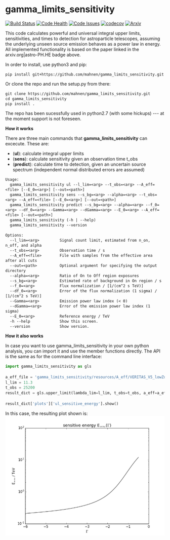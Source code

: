 # gamma_limits_sensitivity
[![Build Status](https://travis-ci.org/mahnen/gamma_limits_sensitivity.svg?branch=master)](https://travis-ci.org/mahnen/gamma_limits_sensitivity) [![Code Health](https://landscape.io/github/mahnen/gamma_limits_sensitivity/master/landscape.svg?style=flat)](https://landscape.io/github/mahnen/gamma_limits_sensitivity/master) [![Code Issues](https://www.quantifiedcode.com/api/v1/project/14c7f1a7c1b941ac87f49f4d3fc880c9/badge.svg)](https://www.quantifiedcode.com/app/project/14c7f1a7c1b941ac87f49f4d3fc880c9) [![codecov](https://codecov.io/gh/mahnen/gamma_limits_sensitivity/branch/master/graph/badge.svg)](https://codecov.io/gh/mahnen/gamma_limits_sensitivity) 
 [![Arxiv](https://img.shields.io/badge/astro--ph.HE-arXiv%3A9999.9999-B31B1B.svg)](https://arxiv.org/list/astro-ph.HE/recent) 

This code calculates powerful and universal integral upper limits, sensitivities, and times to detection for astroparticle telescopes, assuming the underlying unseen source emission behaves as a power law in energy. All implemented functionality is based on the paper linked in the arxiv.org|astro-PH.HE badge above. 

In order to install, use python3 and pip:

```
pip install git+https://github.com/mahnen/gamma_limits_sensitivity.git
```

Or clone the repo and run the setup.py from there:

```
git clone https://github.com/mahnen/gamma_limits_sensitivity.git
cd gamma_limits_sensitivity
pip install .
```

The repo has been sucessfully used in python2.7 (with some hickups) --- at the moment support is not foreseen. 

__How it works__

There are three main commands that **gamma_limits_sensitivity** can excecute. These are:
- (**ul**): calculate integral upper limits 
- (**sens**): calculate sensitivity given an observation time t_obs
- (**predict**): calculate time to detection, given an uncertain source spectrum (independent normal distributed errors are assumed)

[comment]: # "All three use the integral spectral exclusion zone method and the representation of integral limits in the phase space of the power law source emission. Reference: xyz Link "

```
Usage:
  gamma_limits_sensitivity ul --l_lim=<arg> --t_obs=<arg> --A_eff=<file> [--E_0=<arg>] [--out=<path>]
  gamma_limits_sensitivity sens --s_bg=<arg> --alpha=<arg> --t_obs=<arg> --A_eff=<file> [--E_0=<arg>] [--out=<path>]
  gamma_limits_sensitivity predict --s_bg=<arg> --alpha=<arg> --f_0=<arg> --df_0=<arg> --Gamma=<arg> --dGamma=<arg> --E_0=<arg> --A_eff=<file> [--out=<path>]
  gamma_limits_sensitivity (-h | --help)
  gamma_limits_sensitivity --version

Options:
  --l_lim=<arg>         Signal count limit, estimated from n_on, n_off, and alpha
  --t_obs=<arg>         Observation time / s
  --A_eff=<file>        File with samples from the effective area after all cuts
  --out=<path>          Optional argument for specifying the output directory
  --alpha=<arg>         Ratio of On to Off region exposures
  --s_bg=<arg>          Estimated rate of background in On region / s
  --f_0=<arg>           Flux normalization / [1/(cm^2 s TeV)]
  --df_0=<arg>          Error of the flux normalization (1 sigma) / [1/(cm^2 s TeV)]
  --Gamma=<arg>         Emission power law index (< 0)
  --dGamma=<arg>        Error of the emission power law index (1 sigma)
  --E_0=<arg>           Reference energy / TeV
  -h --help             Show this screen.
  --version             Show version.
```

__How it also works__

In case you want to use gamma_limits_sensitivity in your own python analysis, you can import it and use the member functions directly. The API is the same as for the command line interface:

```python
import gamma_limits_sensitivity as gls

a_eff_file = 'gamma_limits_sensitivity/resources/A_eff/VERITAS_V5_lowZd_McCutcheon.dat'
l_lim = 11.3
t_obs = 25200
result_dict = gls.upper_limit(lambda_lim=l_lim, t_obs=t_obs, a_eff=a_eff_file, e_0=1.)

result_dict['plots']['ul_sensitive_energy'].show()
```
In this case, the resulting plot shown is:
![img](gamma_limits_sensitivity/resources/figure_3.png)
